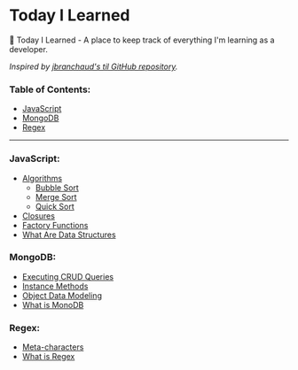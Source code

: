 # Today I Learned
📝 Today I Learned -  A place to keep track of everything I'm learning as a developer.

*Inspired by [jbranchaud's til GitHub repository](https://github.com/jbranchaud/til).*

### Table of Contents:
- [JavaScript](#javascript)
- [MongoDB](#mongodb)
- [Regex](#regex)

---

### JavaScript:
- [Algorithms](/javascript/algorithms/)
    - [Bubble Sort](/javascript/algorithms/bubble-sort.md)
    - [Merge Sort](/javascript/algorithms/merge-sort.md)
    - [Quick Sort](/javascript/algorithms/quick-sort.md)
- [Closures](/javascript/closures.md)
- [Factory Functions](/javascript/factory-functions.md)
- [What Are Data Structures](/javascript/what-are-data-structures.md)

### MongoDB:
- [Executing CRUD Queries](/mongodb/executing-crud-queries.md)
- [Instance Methods](/mongodb/instance-methods.md)
- [Object Data Modeling](/mongodb/object-data-modeling.md)
- [What is MonoDB](/mongodb/what-is-mongodb.md)

### Regex:
- [Meta-characters](/regex/meta-characters.md)
- [What is Regex](/regex/what-is-regex.md)